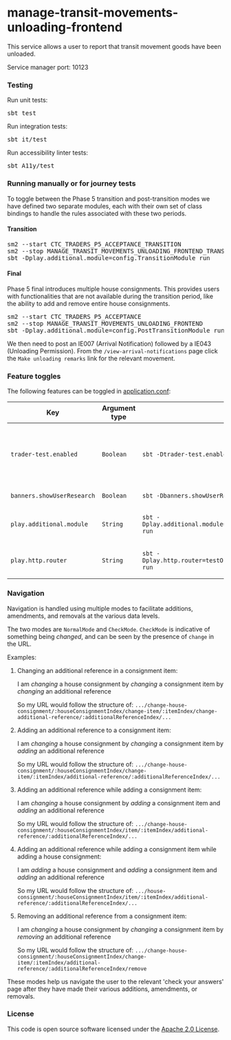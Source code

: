 
# manage-transit-movements-unloading-frontend

This service allows a user to report that transit movement goods have been unloaded.

Service manager port: 10123

### Testing

Run unit tests:
<pre>sbt test</pre>
Run integration tests:
<pre>sbt it/test</pre>
Run accessibility linter tests:
<pre>sbt A11y/test</pre>

### Running manually or for journey tests

To toggle between the Phase 5 transition and post-transition modes we have defined two separate modules, each with their own set of class bindings to handle the rules associated with these two periods.

#### Transition
<pre>
sm2 --start CTC_TRADERS_P5_ACCEPTANCE_TRANSITION
sm2 --stop MANAGE_TRANSIT_MOVEMENTS_UNLOADING_FRONTEND_TRANSITION
sbt -Dplay.additional.module=config.TransitionModule run
</pre>

#### Final
Phase 5 final introduces multiple house consignments. This provides users with functionalities that are not available during the transition period, like the ability to add and remove entire house consignments.
<pre>
sm2 --start CTC_TRADERS_P5_ACCEPTANCE
sm2 --stop MANAGE_TRANSIT_MOVEMENTS_UNLOADING_FRONTEND
sbt -Dplay.additional.module=config.PostTransitionModule run
</pre>

We then need to post an IE007 (Arrival Notification) followed by a IE043 (Unloading Permission). From the `/view-arrival-notifications` page click the `Make unloading remarks` link for the relevant movement.
### Feature toggles

The following features can be toggled in [application.conf](conf/application.conf):

| Key                        | Argument type | sbt                                                            | Description                                                                                                                                                                                    |
|----------------------------|---------------|----------------------------------------------------------------|------------------------------------------------------------------------------------------------------------------------------------------------------------------------------------------------|
| `trader-test.enabled`      | `Boolean`     | `sbt -Dtrader-test.enabled=true run`                           | If enabled, this will override the behaviour of the "Is this page not working properly?" and "feedback" links. This is so we can receive feedback in the absence of Deskpro in `externaltest`. |
| `banners.showUserResearch` | `Boolean`     | `sbt -Dbanners.showUserResearch=true run`                      | Controls whether or not we show the user research banner.                                                                                                                                      |
| `play.additional.module`   | `String`      | `sbt -Dplay.additional.module=config.PostTransitionModule run` | Controls which module (TransitionModule or PostTransitionModule) we bind to the application at start-up.                                                                                       |
| `play.http.router`         | `String`      | `sbt -Dplay.http.router=testOnlyDoNotUseInAppConf.Routes run`  | Controls which router is used for the application, either `prod.Routes` or `testOnlyDoNotUseInAppConf.Routes`                                                                                  |

### Navigation

Navigation is handled using multiple modes to facilitate additions, amendments, and removals at the various data levels.

The two modes are `NormalMode` and `CheckMode`. `CheckMode` is indicative of something being *changed*, and can be seen by the presence of `change` in the URL.

Examples:
1. Changing an additional reference in a consignment item:
   
   I am *changing* a house consignment by *changing* a consignment item by *changing* an additional reference
   
   So my URL would follow the structure of: `.../change-house-consignment/:houseConsignmentIndex/change-item/:itemIndex/change-additional-reference/:additionalReferenceIndex/...`
2. Adding an additional reference to a consignment item:
   
   I am *changing* a house consignment by *changing* a consignment item by *adding* an additional reference
   
   So my URL would follow the structure of: `.../change-house-consignment/:houseConsignmentIndex/change-item/:itemIndex/additional-reference/:additionalReferenceIndex/...`
3. Adding an additional reference while adding a consignment item:
   
   I am *changing* a house consignment by *adding* a consignment item and *adding* an additional reference
   
   So my URL would follow the structure of: `.../change-house-consignment/:houseConsignmentIndex/item/:itemIndex/additional-reference/:additionalReferenceIndex/...`
4. Adding an additional reference while adding a consignment item while adding a house consignment:
   
   I am *adding* a house consignment and *adding* a consignment item and *adding* an additional reference
   
   So my URL would follow the structure of: `.../house-consignment/:houseConsignmentIndex/item/:itemIndex/additional-reference/:additionalReferenceIndex/...`
5. Removing an additional reference from a consignment item:
   
   I am *changing* a house consignment by *changing* a consignment item by *removing* an additional reference
   
   So my URL would follow the structure of: `.../change-house-consignment/:houseConsignmentIndex/change-item/:itemIndex/additional-reference/:additionalReferenceIndex/remove`

These modes help us navigate the user to the relevant 'check your answers' page after they have made their various additions, amendments, or removals.

### License

This code is open source software licensed under the [Apache 2.0 License]("http://www.apache.org/licenses/LICENSE-2.0.html").
